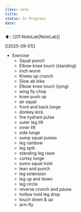 ```yaml
---
class: note
title: 
status: In Progress
date:
---
```



⬆️:: [[01 NoteLab|NoteLab]]

[[2025-09-01]]

- Exercise
	- Squat punch
	- Elbow knee touch (standing)
	- Inch worm
	- Knees up crunch
	- Slow ab bike
	- Elbow knee touch (lying)
	- wing fly chop
	- knee push up
	- air squat
	- front and back lunge 
	- donkey kick
	- fire hydrant pulse
	- outer leg lift
	- inner lift
	- side lunge
	- sump squat pulses
	- leg rainbow
	- leg split
	- standing leg raise
	- curtsy lunge
	- sumo squat hold
	- lean and punch
	- leg extension
	- leg up and down
	- leg circle
	- reverse crunch and pause
	- hollow hold leg drop
	- touch down  & up
	- arm fly